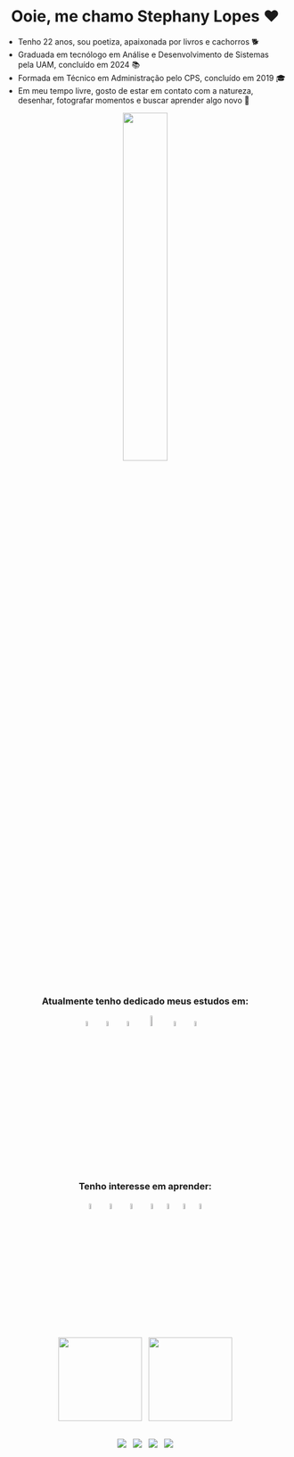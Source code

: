 <h1 align="center" > Ooie, me chamo Stephany Lopes ❤️ </h1>

<span display="inline-block">
  <ul> 
    <li align="left">Tenho 22 anos, sou poetiza, apaixonada por livros e cachorros 🐕 </li>
    <li align="left">Graduada em tecnólogo em Análise e Desenvolvimento de Sistemas pela UAM, concluído em 2024 📚 </li>
    <li align="left">Formada em Técnico em Administração pelo CPS, concluído em 2019 🎓</li>
    <li align="left">Em meu tempo livre, gosto de estar em contato com a natureza, desenhar, fotografar momentos e buscar aprender algo novo 🌱 </li>  
  </ul>
</span>

 <div align="center"><img src="https://user-images.githubusercontent.com/91392505/160226203-ca518366-0ff5-42ee-ab7a-2ab0f501a6c7.png" width="40%"/></div>
 
 <div align="center">

  <h3>Atualmente tenho dedicado meus estudos em:</h3>
   <img src="https://cdn.jsdelivr.net/gh/devicons/devicon/icons/html5/html5-original.svg" width="5%"/> &nbsp;
   <img src="https://cdn.jsdelivr.net/gh/devicons/devicon/icons/css3/css3-original.svg" width="5%"/> &nbsp;
   <img src="https://cdn.jsdelivr.net/gh/devicons/devicon/icons/javascript/javascript-original.svg" width="5%"/> &nbsp;
   <img src="https://logosmarcas.net/wp-content/uploads/2022/02/ServiceNow-Emblema-500x281.png" width="7%"/> &nbsp;
   <img src="https://cdn.jsdelivr.net/gh/devicons/devicon/icons/vscode/vscode-original-wordmark.svg" width="5%"/> &nbsp;
   <img src="https://cdn.jsdelivr.net/gh/devicons/devicon/icons/git/git-original.svg" width="5%"/> &nbsp;
   <i class="devicon-github-original-wordmark"></i> &nbsp; 
  
<br>
  
<h3>Tenho interesse em aprender:</h3>

   <img src="https://cdn.jsdelivr.net/gh/devicons/devicon/icons/nodejs/nodejs-original.svg" width="5%"/> &nbsp; 
   <img src="https://cdn.jsdelivr.net/gh/devicons/devicon/icons/csharp/csharp-original.svg" width="5%"/> &nbsp;
   <img src="https://cdn.jsdelivr.net/gh/devicons/devicon/icons/java/java-original.svg" width="5%"/> &nbsp;
   <img src="https://cdn.jsdelivr.net/gh/devicons/devicon/icons/php/php-original.svg" width="5%"/>
   <img src="https://cdn.jsdelivr.net/gh/devicons/devicon/icons/bootstrap/bootstrap-original-wordmark.svg" width="5%"/>
   <img src="https://cdn.jsdelivr.net/gh/devicons/devicon/icons/photoshop/photoshop-line.svg" width="5%"/>
   <img src="https://cdn.jsdelivr.net/gh/devicons/devicon/icons/python/python-original.svg" width="5%"/>
                    
             
</div>

<br>

<p align="center">
  <img height="150em" src="https://github-readme-stats.vercel.app/api?username=stpn-lopes&title_color=FFFF00&icon_color=FFFF00&text_color=00BFFF&bg_color=191970&border_color=whitec&show_icons=true"/> &nbsp;
  <img height="150em" src="https://github-readme-stats-eight-theta.vercel.app/api/top-langs/?username=stpn-lopes&layout=compact&title_color=FFFF00&icon_color=FFFF00&text_color=00BFFF&bg_color=191970&show_icons=true"/>
</p>

  ##

<div align="center">
  <a href = "mailto:stpn.lopes@gmail.com"><img src="https://img.shields.io/badge/-Gmail-black?style=for-the-badge&labelColor=black&logo=gmail&logoColor=yellow" target="_blank"></a>
  &nbsp;
  <a href = "https://www.linkedin.com/in/steph-sls"><img src="https://img.shields.io/badge/-LinkedIn-black?style=for-the-badge&labelColor=black&logo=linkedin&logoColor=yellow" target="_blank"></a> 
  &nbsp;
  <a href = "https://codepen.io/SlowStny"><img src="https://img.shields.io/badge/-CodePen-black?style=for-the-badge&logo=CodePen&labelColor=black&logoColor=yellow" target="_blank"></a>
    &nbsp;
  <a href = "https://discord.com/channels/@steph#5359"><img src="https://img.shields.io/badge/-Discord-black?style=for-the-badge&logo=Discord&labelColor=black&logoColor=yellow" target="_blank"></a>
 </div>
